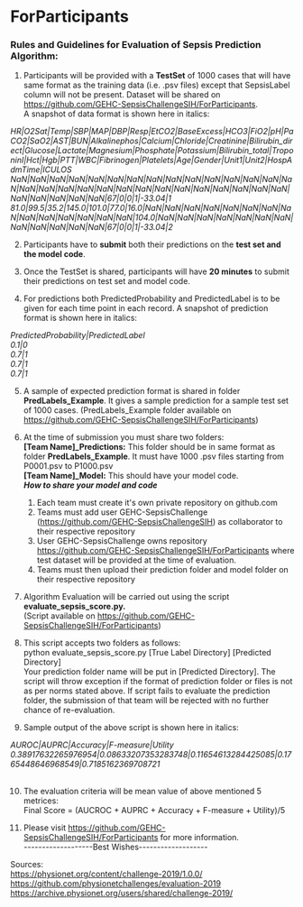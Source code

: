 # ForParticipants
### Rules and Guidelines for Evaluation of Sepsis Prediction Algorithm: 

1. Participants will be provided with a <b>TestSet</b> of 1000 cases that will have same format as the training data (i.e. .psv files) except that SepsisLabel column will not be present. Dataset will be shared on https://github.com/GEHC-SepsisChallengeSIH/ForParticipants. <br>
A snapshot of data format is shown here in italics:<br>
<i>
HR|O2Sat|Temp|SBP|MAP|DBP|Resp|EtCO2|BaseExcess|HCO3|FiO2|pH|PaCO2|SaO2|AST|BUN|Alkalinephos|Calcium|Chloride|Creatinine|Bilirubin_direct|Glucose|Lactate|Magnesium|Phosphate|Potassium|Bilirubin_total|TroponinI|Hct|Hgb|PTT|WBC|Fibrinogen|Platelets|Age|Gender|Unit1|Unit2|HospAdmTime|ICULOS
NaN|NaN|NaN|NaN|NaN|NaN|NaN|NaN|NaN|NaN|NaN|NaN|NaN|NaN|NaN|NaN|NaN|NaN|NaN|NaN|NaN|NaN|NaN|NaN|NaN|NaN|NaN|NaN|NaN|NaN|NaN|NaN|NaN|NaN|67|0|0|1|-33.04|1
81.0|99.5|35.2|145.0|101.0|77.0|16.0|NaN|NaN|NaN|NaN|NaN|NaN|NaN|NaN|NaN|NaN|NaN|NaN|NaN|NaN|104.0|NaN|NaN|NaN|NaN|NaN|NaN|NaN|NaN|NaN|NaN|NaN|NaN|67|0|0|1|-33.04|2
</i>

2. Participants have to <b>submit</b> both their predictions on the <b>test set and the model code</b>.

3. Once the TestSet is shared, participants will have <b>20 minutes</b> to submit their predictions on test set and model code. 

4. For predictions both PredictedProbability and PredictedLabel is to be given for each time point in each record. A snapshot of prediction format is shown here in italics:
<i>
  PredictedProbability|PredictedLabel<br>
  0.1|0<br>
  0.7|1<br>
  0.7|1<br>
  0.7|1<br>
</i>

5. A sample of expected prediction format is shared in folder <b>PredLabels_Example</b>. It gives a sample prediction for a sample test set of 1000 cases. 
(PredLabels_Example folder available on https://github.com/GEHC-SepsisChallengeSIH/ForParticipants)


6. At the time of submission you must share two folders:<br>
<b>[Team Name]_Predictions:</b> This folder should be in same format as folder <b>PredLabels_Example</b>. It must have 1000 .psv files starting from P0001.psv to P1000.psv<br>
<b>[Team Name]_Model:</b> This should have your model code. <br>
    <b><i>How to share your model and code</i></b><br>
    1. Each team must create it's own private repository on github.com <br>
    2. Teams must add user GEHC-SepsisChallenge (https://github.com/GEHC-SepsisChallengeSIH) as collaborator to their respective repository <br>
    3. User GEHC-SepsisChallenge owns repository https://github.com/GEHC-SepsisChallengeSIH/ForParticipants where test dataset will be provided at the time of evaluation.<br>
    4. Teams must then upload their prediction folder and model folder on their respective repository <br>
  
7. Algorithm Evaluation will be carried out using the script <b>evaluate_sepsis_score.py.</b><br>
  (Script available on https://github.com/GEHC-SepsisChallengeSIH/ForParticipants)


8. This script accepts two folders as follows: <br>
  python evaluate_sepsis_score.py [True Label Directory] [Predicted Directory]<br>
  Your prediction folder name will be put in [Predicted Directory]. The script will throw exception if the format of prediction folder
  or files is not as per norms stated above. If script fails to evaluate the prediction folder, the submission of that team will
  be rejected with no further chance of re-evaluation.

9. Sample output of the above script is shown here in italics:
<i>
  AUROC|AUPRC|Accuracy|F-measure|Utility
  0.38917632265976954|0.08633207353283748|0.11654613284425085|0.1765448646968549|0.7185162369708721
</i><br><br>

10. The evaluation criteria will be mean value of above mentioned 5 metrices: <br>
Final Score = (AUCROC + AUPRC + Accuracy + F-measure + Utility)/5 <br>
 
11. Please visit https://github.com/GEHC-SepsisChallengeSIH/ForParticipants for more information.<br>
-------------------Best Wishes-------------------

Sources:<br>
https://physionet.org/content/challenge-2019/1.0.0/ <br>
https://github.com/physionetchallenges/evaluation-2019 <br>
https://archive.physionet.org/users/shared/challenge-2019/ <br>
